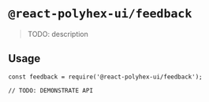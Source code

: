 # `@react-polyhex-ui/feedback`

> TODO: description

## Usage

```
const feedback = require('@react-polyhex-ui/feedback');

// TODO: DEMONSTRATE API
```
